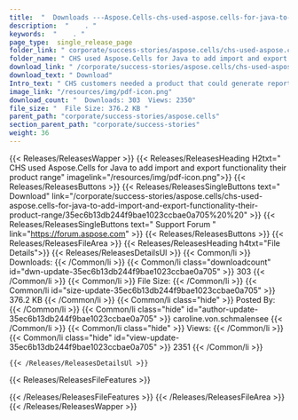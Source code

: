 ```yaml
---
title:  "  Downloads ---Aspose.Cells-chs-used-aspose.cells-for-java-to-add-import-and-export-functionality-their-product-range . " 
description:  "    . " 
keywords:  "    . " 
page_type:  single_release_page
folder_link: " corporate/success-stories/aspose.cells/chs-used-aspose.cells-for-java-to-add-import-and-export-functionality-their-product-range/"
folder_name: " CHS used Aspose.Cells for Java to add import and export functionality their product range"
download_link: " /corporate/success-stories/aspose.cells/chs-used-aspose.cells-for-java-to-add-import-and-export-functionality-their-product-range/35ec6b13db244f9bae1023ccbae0a705"
download_text: " Download"
Intro_text: " CHS customers needed a product that could generate reports as Microsoft Excel fi..."
image_link: "/resources/img/pdf-icon.png"
download_count: "  Downloads: 303  Views: 2350"
file_size: "  File Size: 376.2 KB "
parent_path: "corporate/success-stories/aspose.cells"
section_parent_path: "corporate/success-stories"
weight: 36
---
```


{{< Releases/ReleasesWapper >}}
  {{< Releases/ReleasesHeading H2txt=" CHS used Aspose.Cells for Java to add import and export functionality their product range" imagelink="/resources/img/pdf-icon.png">}}
  {{< Releases/ReleasesButtons >}}
    {{< Releases/ReleasesSingleButtons text=" Download" link="/corporate/success-stories/aspose.cells/chs-used-aspose.cells-for-java-to-add-import-and-export-functionality-their-product-range/35ec6b13db244f9bae1023ccbae0a705%20%20" >}}
    {{< Releases/ReleasesSingleButtons text=" Support Forum " link="https://forum.aspose.com" >}}
  {{< Releases/ReleasesButtons >}}
  {{< Releases/ReleasesFileArea >}}
    {{< Releases/ReleasesHeading h4txt="File Details">}}
    {{< Releases/ReleasesDetailsUl >}}
            {{< Common/li  >}} Downloads: {{< /Common/li >}} 
      {{< Common/li class="downloadcount" id="dwn-update-35ec6b13db244f9bae1023ccbae0a705" >}} 303 {{< /Common/li >}} 
      {{< Common/li  >}} File Size: {{< /Common/li >}} 
      {{< Common/li id="size-update-35ec6b13db244f9bae1023ccbae0a705" >}} 376.2 KB {{< /Common/li >}} 
      {{< Common/li  class="hide" >}} Posted By: {{< /Common/li >}} 
      {{< Common/li class="hide" id="author-update-35ec6b13db244f9bae1023ccbae0a705" >}} caroline.von.schmalensee {{< /Common/li >}} 
      {{< Common/li class="hide"  >}} Views: {{< /Common/li >}} 
      {{< Common/li class="hide" id="view-update-35ec6b13db244f9bae1023ccbae0a705" >}} 2351 {{< /Common/li >}} 

    {{< /Releases/ReleasesDetailsUl >}}

  {{< Releases/ReleasesFileFeatures >}}
      
  {{< /Releases/ReleasesFileFeatures >}}
 {{< /Releases/ReleasesFileArea >}}
{{< /Releases/ReleasesWapper >}}


